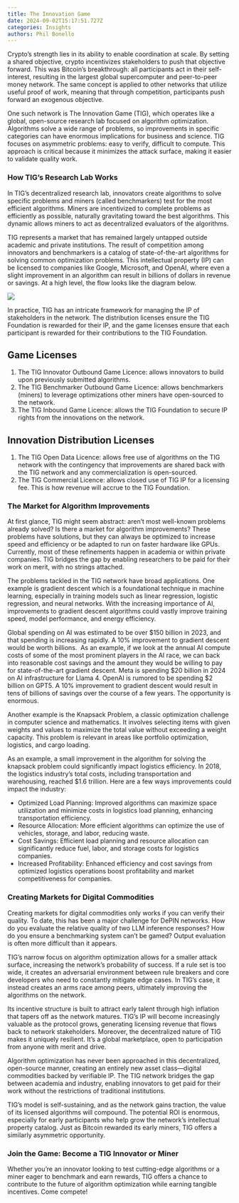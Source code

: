 ```yaml
---
title: The Innovation Game
date: 2024-09-02T15:17:51.727Z
categories: Insights
authors: Phil Bonello
---
```

Crypto’s strength lies in its ability to enable coordination at scale. By setting a shared objective, crypto incentivizes stakeholders to push that objective forward. This was Bitcoin’s breakthrough: all participants act in their self-interest, resulting in the largest global supercomputer and peer-to-peer money network. The same concept is applied to other networks that utilize useful proof of work, meaning that through competition, participants push forward an exogenous objective.

One such network is The Innovation Game (TIG), which operates like a global, open-source research lab focused on algorithm optimization. Algorithms solve a wide range of problems, so improvements in specific categories can have enormous implications for business and science. TIG focuses on asymmetric problems: easy to verify, difficult to compute. This approach is critical because it minimizes the attack surface, making it easier to validate quality work.

### How TIG’s Research Lab Works

In TIG’s decentralized research lab, innovators create algorithms to solve specific problems and miners (called benchmarkers) test for the most efficient algorithms. Miners are incentivized to complete problems as efficiently as possible, naturally gravitating toward the best algorithms. This dynamic allows miners to act as decentralized evaluators of the algorithms.

TIG represents a market that has remained largely untapped outside academic and private institutions. The result of competition among innovators and benchmarkers is a catalog of state-of-the-art algorithms for solving common optimization problems. This intellectual property (IP) can be licensed to companies like Google, Microsoft, and OpenAI, where even a slight improvement in an algorithm can result in billions of dollars in revenue or savings. At a high level, the flow looks like the diagram below. 

![](https://lh7-rt.googleusercontent.com/docsz/AD_4nXe5He8gA0NIXcitxQ518leMbq4SHmk1AGK5UIyB84FRTxVHuuV6ZZI5sIAkDk8ju1JPJ5ymlLtkS9sJTl_9eXMEx3ik6jipZWQWHWTLP8QUErKunqMAVHa87EUWmcvj_FMwidGpoFrcn5mNeF8ZqmhiROoC?key=xq9DIGmHIkz2SmxgD55q5A)

In practice, TIG has an intricate framework for managing the IP of stakeholders in the network. The distribution licenses ensure the TIG Foundation is rewarded for their IP, and the game licenses ensure that each participant is rewarded for their contributions to the TIG Foundation.

## Game Licenses

1. The TIG Innovator Outbound Game Licence: allows innovators to build upon previously submitted algorithms.
2. The TIG Benchmarker Outbound Game Licence: allows benchmarkers (miners) to leverage optimizations other miners have open-sourced to the network. 
3. The TIG Inbound Game Licence: allows the TIG Foundation to secure IP rights from the innovations on the network. 

## Innovation Distribution Licenses

1. The TIG Open Data Licence: allows free use of algorithms on the TIG network with the contingency that improvements are shared back with the TIG network and any commercialization is open-sourced. 
2. The TIG Commercial Licence: allows closed use of TIG IP for a licensing fee. This is how revenue will accrue to the TIG Foundation. 

### The Market for Algorithm Improvements

At first glance, TIG might seem abstract: aren’t most well-known problems already solved? Is there a market for algorithm improvements? These problems have solutions, but they can always be optimized to increase speed and efficiency or be adapted to run on faster hardware like GPUs. Currently, most of these refinements happen in academia or within private companies. TIG bridges the gap by enabling researchers to be paid for their work on merit, with no strings attached.

The problems tackled in the TIG network have broad applications. One example is gradient descent which is a foundational technique in machine learning, especially in training models such as linear regression, logistic regression, and neural networks. With the increasing importance of AI, improvements to gradient descent algorithms could vastly improve training speed, model performance, and energy efficiency. 

Global spending on AI was estimated to be over $150 billion in 2023, and that spending is increasing rapidly. A 10% improvement to gradient descent would be worth billions.  As an example, if we look at the annual AI compute costs of some of the most prominent players in the AI race, we can back into reasonable cost savings and the amount they would be willing to pay for state-of-the-art gradient descent. Meta is spending $20 billion in 2024 on AI infrastructure for Llama 4. OpenAI is rumored to be spending $2 billion on GPT5. A 10% improvement to gradient descent would result in tens of billions of savings over the course of a few years. The opportunity is enormous.

Another example is the Knapsack Problem, a classic optimization challenge in computer science and mathematics. It involves selecting items with given weights and values to maximize the total value without exceeding a weight capacity. This problem is relevant in areas like portfolio optimization, logistics, and cargo loading.

As an example, a small improvement in the algorithm for solving the knapsack problem could significantly impact logistics efficiency. In 2018, the logistics industry’s total costs, including transportation and warehousing, reached $1.6 trillion. Here are a few ways improvements could impact the industry:

* Optimized Load Planning: Improved algorithms can maximize space utilization and minimize costs in logistics load planning, enhancing transportation efficiency.
* Resource Allocation: More efficient algorithms can optimize the use of vehicles, storage, and labor, reducing waste.
* Cost Savings: Efficient load planning and resource allocation can significantly reduce fuel, labor, and storage costs for logistics companies.
* Increased Profitability: Enhanced efficiency and cost savings from optimized logistics operations boost profitability and market competitiveness for companies.

### Creating Markets for Digital Commodities

Creating markets for digital commodities only works if you can verify their quality. To date, this has been a major challenge for DePIN networks. How do you evaluate the relative quality of two LLM inference responses? How do you ensure a benchmarking system can’t be gamed? Output evaluation is often more difficult than it appears.

TIG’s narrow focus on algorithm optimization allows for a smaller attack surface, increasing the network’s probability of success. If a rule set is too wide, it creates an adversarial environment between rule breakers and core developers who need to constantly mitigate edge cases. In TIG’s case, it instead creates an arms race among peers, ultimately improving the algorithms on the network. 

Its incentive structure is built to attract early talent through high inflation that tapers off as the network matures. TIG’s IP will become increasingly valuable as the protocol grows, generating licensing revenue that flows back to network stakeholders. Moreover, the decentralized nature of TIG makes it uniquely resilient. It’s a global marketplace, open to participation from anyone with merit and drive.

Algorithm optimization has never been approached in this decentralized, open-source manner, creating an entirely new asset class—digital commodities backed by verifiable IP. The TIG network bridges the gap between academia and industry, enabling innovators to get paid for their work without the restrictions of traditional institutions. 

TIG’s model is self-sustaining, and as the network gains traction, the value of its licensed algorithms will compound. The potential ROI is enormous, especially for early participants who help grow the network’s intellectual property catalog. Just as Bitcoin rewarded its early miners, TIG offers a similarly asymmetric opportunity.

### Join the Game: Become a TIG Innovator or Miner

Whether you’re an innovator looking to test cutting-edge algorithms or a miner eager to benchmark and earn rewards, TIG offers a chance to contribute to the future of algorithm optimization while earning tangible incentives. Come compete!